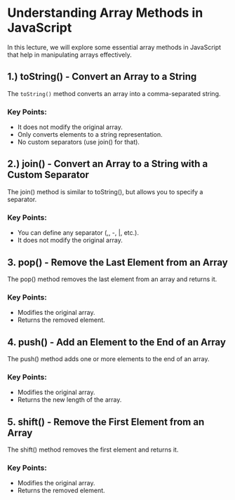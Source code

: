 # Understanding Array Methods in JavaScript

In this lecture, we will explore some essential array methods in JavaScript that help in manipulating arrays effectively.

## 1.) toString() - Convert an Array to a String

The `toString()` method converts an array into a comma-separated string.

### Key Points:

- It does not modify the original array.
- Only converts elements to a string representation.
- No custom separators (use join() for that).

## 2.) join() - Convert an Array to a String with a Custom Separator

The join() method is similar to toString(), but allows you to specify a separator.

### Key Points:

- You can define any separator (,, -, |, etc.).
- It does not modify the original array.

## 3. pop() - Remove the Last Element from an Array

The pop() method removes the last element from an array and returns it.

### Key Points:

- Modifies the original array.
- Returns the removed element.


## 4. push() - Add an Element to the End of an Array

The push() method adds one or more elements to the end of an array.

### Key Points:

- Modifies the original array.
- Returns the new length of the array.

## 5. shift() - Remove the First Element from an Array

The shift() method removes the first element and returns it.

### Key Points:

- Modifies the original array.
- Returns the removed element.
